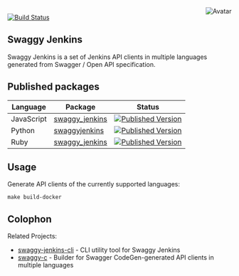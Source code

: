 <img align="right" src="https://raw.github.com/cliffano/swaggy-jenkins/master/avatar.jpg" alt="Avatar"/>

[![Build Status](https://img.shields.io/travis/cliffano/swaggy-jenkins.svg)](http://travis-ci.org/cliffano/swaggy-jenkins)
<br/>

Swaggy Jenkins
--------------

Swaggy Jenkins is a set of Jenkins API clients in multiple languages generated from Swagger / Open API specification.

Published packages
------------------

| Language | Package | Status |
|-|-|-|
| JavaScript | [swaggy_jenkins]((http://www.npmjs.com/package/swaggy_jenkins)) | [![Published Version](https://img.shields.io/npm/v/swaggy_jenkins.svg)](http://www.npmjs.com/package/swaggy_jenkins) |
| Python | [swaggyjenkins]((https://pypi.python.org/pypi/swaggyjenkins)) | [![Published Version](https://img.shields.io/pypi/v/swaggyjenkins.svg)](https://pypi.python.org/pypi/swaggyjenkins) |
| Ruby | [swaggy_jenkins]((https://rubygems.org/gems/swaggy_jenkins)) | [![Published Version](https://img.shields.io/gem/v/swaggy_jenkins.svg)](https://rubygems.org/gems/swaggy_jenkins) |

Usage
-----

Generate API clients of the currently supported languages:

    make build-docker

Colophon
--------

Related Projects:

* [swaggy-jenkins-cli](http://github.com/cliffano/swaggy-jenkins-cli) - CLI utility tool for Swaggy Jenkins
* [swaggy-c](http://github.com/cliffano/swaggy-c) - Builder for Swagger CodeGen-generated API clients in multiple languages
